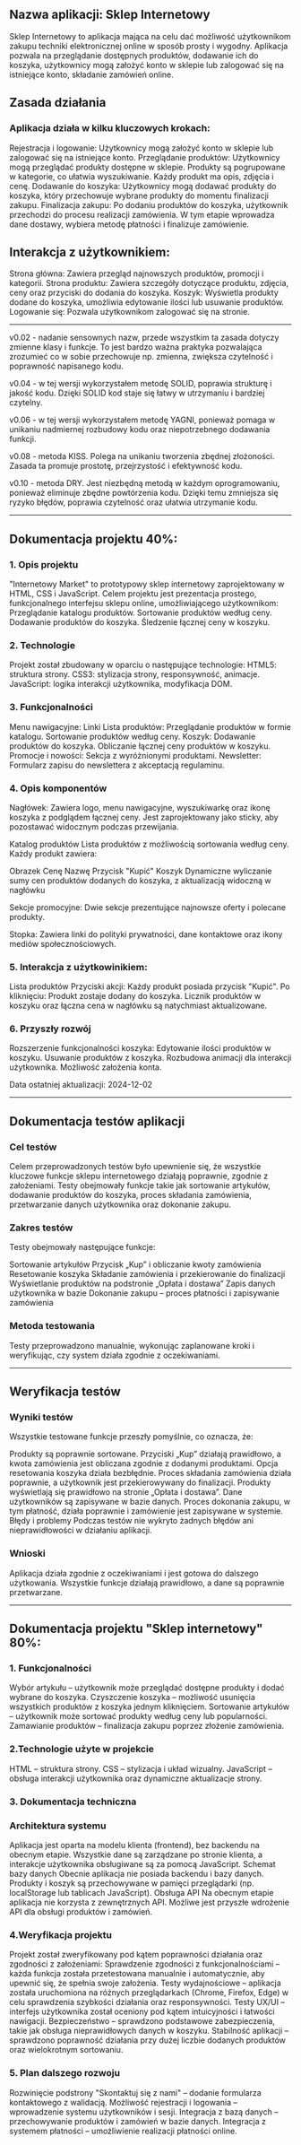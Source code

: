 ## Nazwa aplikacji: Sklep Internetowy

Sklep Internetowy to aplikacja mająca na celu dać możliwość użytkownikom zakupu techniki elektronicznej online w sposób prosty i wygodny. Aplikacja pozwala na przeglądanie dostępnych produktów, dodawanie ich do koszyka, użytkownicy mogą założyć konto w sklepie lub zalogować się na istniejące konto, składanie zamówień online.


## Zasada działania
### Aplikacja działa w kilku kluczowych krokach:

Rejestracja i logowanie: Użytkownicy mogą założyć konto w sklepie lub zalogować się na istniejące konto. 
Przeglądanie produktów: Użytkownicy mogą przeglądać produkty dostępne w sklepie. Produkty są pogrupowane w kategorie, co ułatwia wyszukiwanie. Każdy produkt ma opis, zdjęcia i cenę.
Dodawanie do koszyka: Użytkownicy mogą dodawać produkty do koszyka, który przechowuje wybrane produkty do momentu finalizacji zakupu.
Finalizacja zakupu: Po dodaniu produktów do koszyka, użytkownik przechodzi do procesu realizacji zamówienia. W tym etapie wprowadza dane dostawy, wybiera metodę płatności i finalizuje zamówienie.


## Interakcja z użytkownikiem:

Strona główna: Zawiera przegląd najnowszych produktów, promocji i kategorii.
Strona produktu: Zawiera szczegóły dotyczące produktu, zdjęcia, ceny oraz przyciski do dodania do koszyka.
Koszyk: Wyświetla produkty dodane do koszyka, umożliwia edytowanie ilości lub usuwanie produktów.
Logowanie się: Pozwala użytkownikom zalogować się na stronie.



------------------------------------------------------------------------------------------------------------------------------------------------------------------------------------------------------------


v0.02 - nadanie sensownych nazw, przede wszystkim ta zasada dotyczy zmienne klasy i funkcje. To jest bardzo ważna praktyka pozwalająca zrozumieć co w sobie przechowuje np. zmienna, zwiększa czytelność i poprawność napisanego kodu.

v0.04 - w tej wersji wykorzystałem metodę SOLID, poprawia strukturę i jakość kodu. Dzięki SOLID kod staje się łatwy w utrzymaniu i bardziej czytelny.

v0.06 - w tej wersji wykorzystałem metodę YAGNI, ponieważ pomaga w unikaniu nadmiernej rozbudowy kodu oraz niepotrzebnego dodawania funkcji.

v0.08 - metoda KISS. Polega na unikaniu tworzenia zbędnej złożoności. Zasada ta promuje prostotę, przejrzystość i efektywność kodu.

v0.10 - metoda DRY.  Jest niezbędną metodą w każdym oprogramowaniu, ponieważ eliminuje zbędne powtórzenia kodu. Dzięki temu zmniejsza się ryzyko błędów, poprawia czytelność oraz ułatwia utrzymanie kodu.


------------------------------------------------------------------------------------------------------------------------------------------------------------------------------------------------------------



## Dokumentacja projektu 40%:

### 1. Opis projektu
"Internetowy Market" to prototypowy sklep internetowy zaprojektowany w HTML, CSS i JavaScript. Celem projektu jest prezentacja prostego, funkcjonalnego interfejsu sklepu online, umożliwiającego użytkownikom:
Przeglądanie katalogu produktów.
Sortowanie produktów według ceny.
Dodawanie produktów do koszyka.
Śledzenie łącznej ceny w koszyku.


### 2. Technologie
Projekt został zbudowany w oparciu o następujące technologie:
HTML5: struktura strony.
CSS3: stylizacja strony, responsywność, animacje.
JavaScript: logika interakcji użytkownika, modyfikacja DOM.


### 3. Funkcjonalności
Menu nawigacyjne:
Linki
Lista produktów:
Przeglądanie produktów w formie katalogu.
Sortowanie produktów według ceny.
Koszyk:
Dodawanie produktów do koszyka.
Obliczanie łącznej ceny produktów w koszyku.
Promocje i nowości:
Sekcja z wyróżnionymi produktami.
Newsletter:
Formularz zapisu do newslettera z akceptacją regulaminu.


### 4. Opis komponentów
Nagłówek:
Zawiera logo, menu nawigacyjne, wyszukiwarkę oraz ikonę koszyka z podglądem łącznej ceny. Jest zaprojektowany jako sticky, aby pozostawać widocznym podczas przewijania.

Katalog produktów
Lista produktów z możliwością sortowania według ceny. Każdy produkt zawiera:

Obrazek
Cenę
Nazwę
Przycisk "Kupić"
Koszyk
Dynamiczne wyliczanie sumy cen produktów dodanych do koszyka, z aktualizacją widoczną w nagłówku

Sekcje promocyjne:
Dwie sekcje prezentujące najnowsze oferty i polecane produkty.

Stopka:
Zawiera linki do polityki prywatności, dane kontaktowe oraz ikony mediów społecznościowych.


### 5. Interakcja z użytkowinikiem:
Lista produktów
Przyciski akcji:
Każdy produkt posiada przycisk "Kupić". Po kliknięciu:
Produkt zostaje dodany do koszyka.
Licznik produktów w koszyku oraz łączna cena w nagłówku są natychmiast aktualizowane.


### 6. Przyszły rozwój
Rozszerzenie funkcjonalności koszyka:
Edytowanie ilości produktów w koszyku.
Usuwanie produktów z koszyka.
Rozbudowa animacji dla interakcji użytkownika.
Możliwość założenia konta.

Data ostatniej aktualizacji: 2024-12-02

------------------------------------------------------------------------------------------------------------------------------------------------------------------------------------------------------------

## Dokumentacja testów aplikacji
### Cel testów
Celem przeprowadzonych testów było upewnienie się, że wszystkie kluczowe funkcje sklepu internetowego działają poprawnie, zgodnie z założeniami. Testy obejmowały funkcje takie jak sortowanie artykułów, dodawanie produktów do koszyka, proces składania zamówienia, przetwarzanie danych użytkownika oraz dokonanie zakupu.

### Zakres testów
Testy obejmowały następujące funkcje:

Sortowanie artykułów
Przycisk „Kup” i obliczanie kwoty zamówienia
Resetowanie koszyka
Składanie zamówienia i przekierowanie do finalizacji
Wyświetlanie produktów na podstronie „Opłata i dostawa”
Zapis danych użytkownika w bazie
Dokonanie zakupu – proces płatności i zapisywanie zamówienia

### Metoda testowania
Testy przeprowadzono manualnie, wykonując zaplanowane kroki i weryfikując, czy system działa zgodnie z oczekiwaniami.


------------------------------------------------------------------------------------------------------------------------------------------------------------------------------------------------------------


## Weryfikacja testów
### Wyniki testów
Wszystkie testowane funkcje przeszły pomyślnie, co oznacza, że:

Produkty są poprawnie sortowane.
Przyciski „Kup” działają prawidłowo, a kwota zamówienia jest obliczana zgodnie z dodanymi produktami.
Opcja resetowania koszyka działa bezbłędnie.
Proces składania zamówienia działa poprawnie, a użytkownik jest przekierowywany do finalizacji.
Produkty wyświetlają się prawidłowo na stronie „Opłata i dostawa”.
Dane użytkowników są zapisywane w bazie danych.
Proces dokonania zakupu, w tym płatność, działa poprawnie i zamówienie jest zapisywane w systemie.
Błędy i problemy
Podczas testów nie wykryto żadnych błędów ani nieprawidłowości w działaniu aplikacji.

### Wnioski
Aplikacja działa zgodnie z oczekiwaniami i jest gotowa do dalszego użytkowania. Wszystkie funkcje działają prawidłowo, a dane są poprawnie przetwarzane.



------------------------------------------------------------------------------------------------------------------------------------------------------------------------------------------------------------

## Dokumentacja projektu "Sklep internetowy" 80%:
### 1. Funkcjonalności

Wybór artykułu – użytkownik może przeglądać dostępne produkty i dodać wybrane do koszyka.
Czyszczenie koszyka – możliwość usunięcia wszystkich produktów z koszyka jednym kliknięciem.
Sortowanie artykułów – użytkownik może sortować produkty według ceny lub popularności.
Zamawianie produktów – finalizacja zakupu poprzez złożenie zamówienia.


### 2.Technologie użyte w projekcie

HTML – struktura strony.
CSS – stylizacja i układ wizualny.
JavaScript – obsługa interakcji użytkownika oraz dynamiczne aktualizacje strony.


### 3. Dokumentacja techniczna

### Architektura systemu
Aplikacja jest oparta na modelu klienta (frontend), bez backendu na obecnym etapie. Wszystkie dane są zarządzane po stronie klienta, a interakcje użytkownika obsługiwane są za pomocą JavaScript.
Schemat bazy danych
Obecnie aplikacja nie posiada backendu i bazy danych. Produkty i koszyk są przechowywane w pamięci przeglądarki (np. localStorage lub tablicach JavaScript).
Obsługa API
Na obecnym etapie aplikacja nie korzysta z zewnętrznych API. Możliwe jest przyszłe wdrożenie API dla obsługi produktów i zamówień.


### 4.Weryfikacja projektu

Projekt został zweryfikowany pod kątem poprawności działania oraz zgodności z założeniami:
Sprawdzenie zgodności z funkcjonalnościami – każda funkcja została przetestowana manualnie i automatycznie, aby upewnić się, że spełnia swoje założenia.
Testy wydajnościowe – aplikacja została uruchomiona na różnych przeglądarkach (Chrome, Firefox, Edge) w celu sprawdzenia szybkości działania oraz responsywności.
Testy UX/UI – interfejs użytkownika został oceniony pod kątem intuicyjności i łatwości nawigacji.
Bezpieczeństwo – sprawdzono podstawowe zabezpieczenia, takie jak obsługa nieprawidłowych danych w koszyku.
Stabilność aplikacji – sprawdzono poprawność działania przy dużej liczbie dodanych produktów oraz wielokrotnym sortowaniu.

### 5. Plan dalszego rozwoju

Rozwinięcie podstrony "Skontaktuj się z nami" – dodanie formularza kontaktowego z walidacją.
Możliwość rejestracji i logowania – wprowadzenie systemu użytkowników i sesji.
Integracja z bazą danych – przechowywanie produktów i zamówień w bazie danych.
Integracja z systemem płatności – umożliwienie realizacji płatności online.


